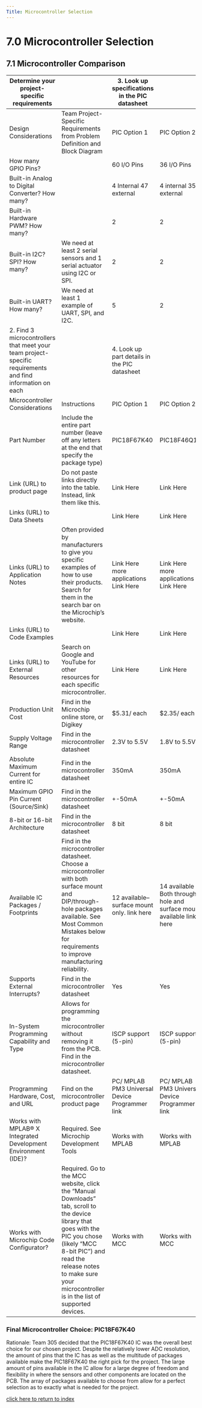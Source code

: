 ```yaml
---
Title: Microcontroller Selection
---
```


# 7.0 Microcontroller Selection 
## 7.1 Microcontroller Comparison

| Determine your project-specific requirements                                                              |                                                                                                                                                                                                                                                             | 3. Look up specifications in the PIC datasheet  |                                                                      |                                                 |
|-----------------------------------------------------------------------------------------------------------|-------------------------------------------------------------------------------------------------------------------------------------------------------------------------------------------------------------------------------------------------------------|-------------------------------------------------|----------------------------------------------------------------------|-------------------------------------------------|
| Design Considerations                                                                                     | Team Project-Specific Requirements  from Problem Definition and Block Diagram                                                                                                                                                                               | PIC Option 1                                    | PIC Option 2                                                         | PIC Option 3                                    |
| How many GPIO Pins?                                                                                       |                                                                                                                                                                                                                                                             | 60 I/O Pins                                     | 36 I/O Pins                                                          | 85 I/O Pins                                     |
| Built-in Analog to Digital Converter? How many?                                                           |                                                                                                                                                                                                                                                             | 4 Internal 47 external                          | 4 internal 35 external                                               | 4 internal 35 external                          |
| Built-in Hardware PWM? How many?                                                                          |                                                                                                                                                                                                                                                             | 2                                               | 2                                                                    | 1                                               |
| Built-in I2C? SPI? How many?                                                                              | We need at least 2 serial sensors and 1 serial actuator using I2C or SPI.                                                                                                                                                                                   | 2                                               | 2                                                                    | 3                                               |
| Built-in UART? How many?                                                                                  | We need at least 1 example of UART, SPI, and I2C.                                                                                                                                                                                                           | 5                                               | 2                                                                    | 3                                               |
| 2. Find 3 microcontrollers that meet your team project-specific requirements and find information on each |                                                                                                                                                                                                                                                             | 4. Look up part details in the PIC datasheet    |                                                                      |                                                 |
| Microcontroller Considerations                                                                            | Instructions                                                                                                                                                                                                                                                | PIC Option 1                                    | PIC Option 2                                                         | PIC Option 3                                    |
| Part Number                                                                                               | Include the entire part number (leave off any letters at the end that specify the package type)                                                                                                                                                             | PIC18F67K40                                     | PIC18F46Q10                                                          | PIC24FJ1024GA610T-I/PT                          |
| Link (URL) to product page                                                                                | Do not paste links directly into the table. Instead, link them like this.                                                                                                                                                                                   | Link Here                                       | Link Here                                                            | Link Here                                       |
| Links (URL) to Data Sheets                                                                                |                                                                                                                                                                                                                                                             | Link Here                                       | Link Here                                                            | Link Here                                       |
| Links (URL) to Application Notes                                                                          | Often provided by manufacturers to give you specific examples of how to use their products. Search for them in the search bar on the Microchip’s website.                                                                                                   | Link Here more applications Link Here           | Link Here more applications Link Here                                | Link Here more applications Link Here           |
| Links (URL) to Code Examples                                                                              |                                                                                                                                                                                                                                                             | Link Here                                       | Link Here                                                            | Link Here (Pg. 27)                              |
| Links (URL) to External Resources                                                                         | Search on Google and YouTube for other resources for each specific microcontroller.                                                                                                                                                                         | Link Here                                       | Link Here                                                            | Link Here                                       |
| Production Unit Cost                                                                                      | Find in the Microchip online store, or Digikey                                                                                                                                                                                                              | $5.31/ each                                     | $2.35/ each                                                          | $6.08/ each                                     |
| Supply Voltage Range                                                                                      | Find in the microcontroller datasheet                                                                                                                                                                                                                       | 2.3V to 5.5V                                    | 1.8V to 5.5V                                                         | 2.0 to 36V                                      |
| Absolute Maximum Current for entire IC                                                                    | Find in the microcontroller datasheet                                                                                                                                                                                                                       | 350mA                                           | 350mA                                                                | 300mA                                           |
| Maximum GPIO Pin Current (Source/Sink)                                                                    | Find in the microcontroller datasheet                                                                                                                                                                                                                       | +-50mA                                          | +-50mA                                                               | +-25mA                                          |
| 8-bit or 16-bit Architecture                                                                              | Find in the microcontroller datasheet                                                                                                                                                                                                                       | 8 bit                                           | 8 bit                                                                | 16 bit                                          |
| Available IC Packages / Footprints                                                                        | Find in the microcontroller datasheet. Choose a microcontroller with both surface mount and DIP/through-hole packages available. See Most Common Mistakes below for requirements to improve manufacturing reliability.                                      | 12 available– surface mount only. link here     | 14 available Both through-hole and surface mount available link here | 5 available– surface mount only. link here      |
| Supports External Interrupts?                                                                             | Find in the microcontroller datasheet                                                                                                                                                                                                                       | Yes                                             | Yes                                                                  | Yes                                             |
| In-System Programming Capability and Type                                                                 | Allows for programming the microcontroller without removing it from the PCB. Find in the microcontroller datasheet.                                                                                                                                         | ISCP support (5-pin)                            | ISCP support (5-pin)                                                 | ISCP support (?-pin)                            |
| Programming Hardware, Cost, and URL                                                                       | Find on the microcontroller product page                                                                                                                                                                                                                    | PC/ MPLAB PM3 Universal Device Programmer link  | PC/ MPLAB PM3 Universal Device Programmer link                       | PC/ MPLAB PM3 Universal Device Programmer link  |
| Works with MPLAB® X Integrated Development Environment (IDE)?                                             | Required. See Microchip Development Tools                                                                                                                                                                                                                   | Works with MPLAB                                | Works with MPLAB                                                     | Works with MPLAB                                |
| Works with Microchip Code Configurator?                                                                   | Required. Go to the MCC website, click the “Manual Downloads” tab, scroll to the device library that goes with the PIC you chose (likely “MCC 8-bit PIC”) and read the release notes to make sure your microcontroller is in the list of supported devices. | Works with MCC                                  | Works with MCC                                                       | Works with MCC                                  |

### Final Microcontroller Choice: PIC18F67K40
Rationale: Team 305 decided that the PIC18F67K40 IC was the overall best choice for our chosen project. Despite the relatively lower ADC resolution, the amount of pins that the IC has as well as the multitude of packages available make the PIC18F67K40 the right pick for the project. The large amount of pins available in the IC allow for a large degree of freedom and flexibility in where the sensors and other components are located on the PCB. The array of packages available to choose from allow for a perfect selection as to exactly what is needed for the project.

[click here to return to index](/index)
